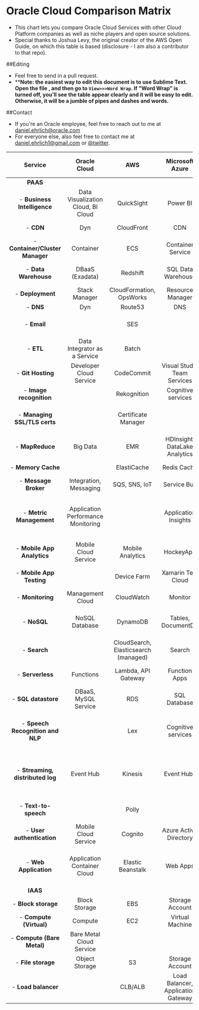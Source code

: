 # Oracle Cloud Comparison Matrix

- This chart lets you compare Oracle Cloud Services with other Cloud Platform companies as well as niche players and open source solutions. 
- Special thanks to Joshua Levy, the original creator of the AWS Open Guide, on which this table is based (disclosure - I am also a contributor to that repo).

##Editing 

- Feel free to send in a pull request. 
- ****Note: the easiest way to edit this document is to use Sublime Text. Open the file , and then go to `View>>>Word Wrap`. 
If "Word Wrap" is turned off, you'll see the table appear clearly and it will be easy to edit. Otherwise, it will be a jumble of pipes and dashes and words.**

##Contact

- If you're an Oracle employee, feel free to reach out to me at [daniel.ehrlich@oracle.com](mailto:daniel.ehrlich@oracle.com)
- For everyone else, also feel free to contact me at [daniel.ehrlich1@gmail.com](mailto:daniel.ehrlich1@gmail.com) or [@twitter](https://twitter.com/danielehrlich1).


| Service                           | Oracle Cloud                        |  AWS                                   | Microsoft Azure                    | Google Cloud                           |   Other providers                          | Open source “build your own”                               |
|:---------------------------------:|:-----------------------------------:|:--------------------------------------:|:----------------------------------:|:--------------------------------------:|:------------------------------------------:|:----------------------------------------------------------:|
| **PAAS**                          |                                     |                                        |                                    |                                        |                                            |                                                            |
|  - **Business Intelligence**      | Data Visualization Cloud, BI Cloud  | QuickSight                             | Power BI                           | Data Studio 360                        | Tableau                                    |                                                            |
|  - **CDN**                        | Dyn                                 | CloudFront                             | CDN                                | Cloud CDN                              |                                            | Apache Traffic Server                                      |
|  - **Container/Cluster Manager**  | Container                           | ECS                                    | Container Service                  | Container Engine, Kubernetes           |                                            | Kubernetes, Mesos, Aurora                                  |
|  - **Data Warehouse**             | DBaaS (Exadata)                     | Redshift                               | SQL Data Warehouse                 | BigQuery                               | Oracle, IBM, SAP, HP, many others          | Greenplum                                                  |
|  - **Deployment**                 | Stack Manager                       | CloudFormation, OpsWorks               | Resource Manager                   | Deployment Manager                     |                                            |                                                            |
|  - **DNS**                        | Dyn                                 | Route53                                | DNS                                | DNS                                    |                                            | bind                                                       |
|  - **Email**                      |                                     | SES                                    |                                    |                                        | Sendgrid, Mandrill, Postmark               |                                                            |
|  - **ETL**                        | Data Integrator as a Service        | Batch                                  |                                    | Dataflow                               |                                            |                                                            |
|  - **Git Hosting**                | Developer Cloud Service             | CodeCommit                             | Visual Studio Team Services        | Cloud Source Repositories              | GitHub, BitBucket                          | GitLab                                                     |
|  - **Image recognition**          |                                     | Rekognition                            | Cognitive services                 | Vision API                             | IBM Watson, Clarifai                       |                                                            |
|  - **Managing SSL/TLS certs**     |                                     | Certificate Manager                    |                                    |                                        | Let's Encrypt, Comodo, Symantec, GlobalSign|                                                            |
|  - **MapReduce**                  | Big Data                            | EMR                                    | HDInsight, DataLake Analytics      | Dataproc                               | Qubole                                     | Hadoop                                                     |
|  - **Memory Cache**               |                                     | ElastiCache                            | Redis Cache                        | App Engine Memcache                    |                                            | Memcached, Redis                                           |
|  - **Message Broker**             | Integration, Messaging              | SQS, SNS, IoT                          | Service Bus                        | Pub/Sub                                |                                            | RabbitMQ, Kafka, 0MQ                                       |
|  - **Metric Management**          | Application Performance Monitoring  |                                        | Application Insights               |                                        |                                            | Graphite, InfluxDB, OpenTSDB, Grafana, Riemann, Prometheus |
|  - **Mobile App Analytics**       | Mobile Cloud Service                | Mobile Analytics                       | HockeyApp                          | Firebase Analytics                     |Mixpanel                                    |                                                            |
|  - **Mobile App Testing**         |                                     | Device Farm                            | Xamarin Test Cloud                 | Firebase Test Lab                      |BrowserStack, Sauce Labs, Testdroid         |                                                            |
|  - **Monitoring**                 | Management Cloud                    | CloudWatch                             | Monitor                            | Monitoring                             |                                            | Prometheus(?)                                              |
|  - **NoSQL**                      | NoSQL Database                      | DynamoDB                               | Tables, DocumentDB                 | Cloud Datastore, Bigtable              |                                            | Cassandra, CouchDB, RethinkDB, Redis                       |
|  - **Search**                     |                                     | CloudSearch, Elasticsearch (managed)   | Search                             |                                        |Algolia, QBox                               | Elasticsearch, Solr                                        |
|  - **Serverless**                 | Functions                           | Lambda, API Gateway                    | Function Apps                      | Functions                              |PubNub Blocks, Auth0 Webtask                | Kong, Tyk                                                  |
|  - **SQL datastore**              | DBaaS, MySQL Service                | RDS                                    | SQL Database                       | Cloud SQL                              |                                            | MySQL, PostgreSQL                                          |
|  - **Speech Recognition and NLP** |                                     | Lex                                    | Cognitive services                 | Cloud Speech API, Natural Language API |AYLIEN Text Analysis API, Ambiverse         | Stanford's Core NLP Suite, Apache OpenNLP, Apache UIMA     |
|  - **Streaming, distributed log** | Event Hub                           | Kinesis                                | Event Hubs                         | Dataflow                               |                                            | Kafka Streams, Apex, Flink, Spark Streaming, Storm         |
|  - **Text-to-speech**             |                                     | Polly                                  |                                    |                                        |Nuance, Vocalware, IBM Watson               | Mimic, eSpeak, MaryTTS                                     |
|  - **User authentication**        | Mobile Cloud Service                | Cognito                                | Azure Active Directory             | Firebase Authentication                |                                            | oauth.io                                                   |
|  - **Web Application**            | Application Container Cloud         | Elastic Beanstalk                      | Web Apps                           | App Engine                             |Heroku, AppFog, OpenShift                   | Meteor, AppScale, Cloud Foundry, Convox                    |
| **IAAS**                          |                                     |                                        |                                    |                                        |                                            |                                                            |
|  - **Block storage**              | Block Storage                       | EBS                                    | Storage Account                    | Persistent Disk                        | DigitalOcean Volumes                       | NFS                                                        |
|  - **Compute (Virtual)**          | Compute                             | EC2                                    | Virtual Machine                    | Compute Engine (GCE)                   | DigitalOcean                               | OpenStack                                                  |
|  - **Compute (Bare Metal)**       | Bare Metal Cloud Service            |                                        |                                    |                                        |                                            | NFS                                                        |
|  - **File storage**               | Object Storage                      | S3                                     | Storage Account                    | Cloud Storage                          |                                            | Swift, HDFS                                                |
|  - **Load balancer**              |                                     | CLB/ALB                                | Load Balancer, Application Gateway | Load Balancing                         |                                            | nginx, HAProxy, Apache Traffic Server                      |
